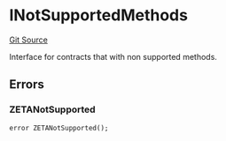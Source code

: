 # INotSupportedMethods
[Git Source](https://github.com/zeta-chain/protocol-contracts/blob/dd30c8678b2e1e344e3f2000d2764e34499cd619/contracts/Errors.sol)

Interface for contracts that with non supported methods.


## Errors
### ZETANotSupported

```solidity
error ZETANotSupported();
```

